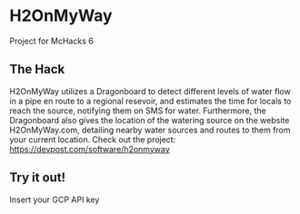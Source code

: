 # H2OnMyWay
Project for McHacks 6

## The Hack
H2OnMyWay utilizes a Dragonboard to detect different levels of water flow in a pipe en route to a regional resevoir, and estimates the time for locals to reach the source, notifying them on SMS for water. Furthermore, the Dragonboard also gives the location of the watering source on the website H2OnMyWay.com, detailing nearby water sources and routes to them from your current location.
Check out the project: https://devpost.com/software/h2onmyway

## Try it out!
Insert your GCP API key

